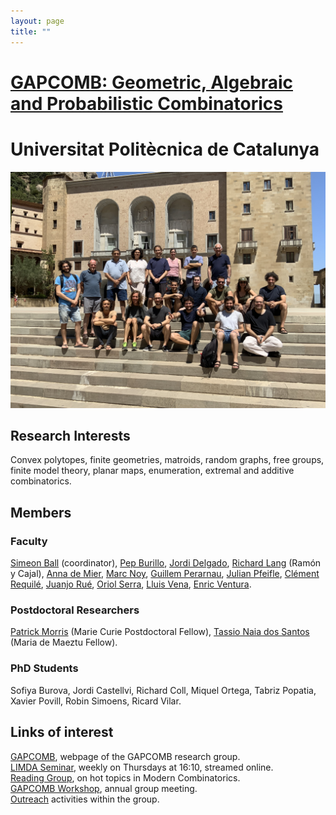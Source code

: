 ```yaml
---
layout: page
title: ""
---
```


# [GAPCOMB: Geometric, Algebraic and Probabilistic Combinatorics](https://gapcomb.upc.edu/en)

# Universitat Politècnica de Catalunya

![image](/directory-groups/gapcomb.jpeg)


## Research Interests

Convex polytopes, finite geometries, matroids, random graphs, free groups, finite model theory, planar maps, enumeration, extremal and additive combinatorics.

## Members

### Faculty
[Simeon Ball](https://mat-web.upc.edu/people/simeon.michael.ball/) (coordinator),
[Pep Burillo](https://mat-web.upc.edu/people/pep.burillo/main_en.php), [Jordi Delgado](https://jdrmaths.wixsite.com/jdelgado), [Richard Lang](https://www.richard-lang.com/about) (Ramón y Cajal), [Anna de Mier](https://mat-web.upc.edu/people/anna.de.mier/), [Marc Noy](https://web.mat.upc.edu/marc.noy/), [Guillem Perarnau](https://web.mat.upc.edu/guillem.perarnau/), [Julian Pfeifle](https://mat.upc.edu/en/people/julian.pfeifle/), [Clément Requilé](https://requile.github.io/), [Juanjo Rué](https://mat-web.upc.edu/people/juan.jose.rue/), [Oriol Serra](https://mat-web.upc.edu/people/oriol.serra/),  [Lluis Vena](https://web.mat.upc.edu/lluis.vena/), [Enric Ventura](http://www-eupm.upc.es/~ventura/). 


### Postdoctoral Researchers

[Patrick Morris](https://sites.google.com/site/patrickmorriscombinatorics) (Marie Curie Postdoctoral Fellow), [Tassio Naia dos Santos](https://www.ime.usp.br/~tassio/) (Maria de Maeztu Fellow).


### PhD Students

Sofiya Burova, Jordi Castellvi, Richard Coll, Miquel Ortega, Tabriz Popatia, Xavier Povill, Robin Simoens, Ricard Vilar. 


## Links of interest

[GAPCOMB](https://gapcomb.upc.edu/en/), webpage of the GAPCOMB research group. <br />
[LIMDA Seminar](https://gapcomb.upc.edu/en/seminar-en/forthcoming-seminars), weekly on Thursdays at 16:10, streamed online. <br />
[Reading Group](https://gapcomb.upc.edu/en/seminar-en/reading-group), on hot topics in Modern Combinatorics.<br />
[GAPCOMB Workshop](https://gapcomb.upc.edu/en/seminar-en/4th-gapcomb-workshop), annual group meeting.<br />
[Outreach](https://gapcomb.upc.edu/en/outreach) activities within the group.



